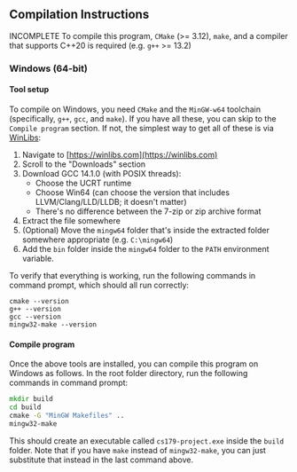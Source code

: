 
## Compilation Instructions

INCOMPLETE
To compile this program, `CMake` (>= 3.12), `make`, and a compiler that supports C++20 is required (e.g. `g++` >= 13.2)

### Windows (64-bit)

#### Tool setup
To compile on Windows, you need `CMake` and the `MinGW-w64` toolchain (specifically, `g++`, `gcc`, and `make`). If you have all these, you can skip to the `Compile program` section. If not, the simplest way to get all of these is via [WinLibs](https://winlibs.com):

1. Navigate to [https://winlibs.com](https://winlibs.com)
2. Scroll to the "Downloads" section
3. Download GCC 14.1.0 (with POSIX threads):
    - Choose the UCRT runtime
    - Choose Win64 (can choose the version that includes LLVM/Clang/LLD/LLDB; it doesn't matter)
    - There's no difference between the 7-zip or zip archive format
4. Extract the file somewhere
5. (Optional) Move the `mingw64` folder that's inside the extracted folder somewhere appropriate (e.g. `C:\mingw64`)
6. Add the `bin` folder inside the `mingw64` folder to the `PATH` environment variable.

To verify that everything is working, run the following commands in command prompt, which should all run correctly:

```
cmake --version
g++ --version
gcc --version
mingw32-make --version
```

#### Compile program
Once the above tools are installed, you can compile this program on Windows as follows. In the root folder directory, run the following commands in command prompt:

```cmd
mkdir build
cd build
cmake -G "MinGW Makefiles" ..
mingw32-make
```

This should create an executable called `cs179-project.exe` inside the `build` folder. Note that if you have `make` instead of `mingw32-make`, you can just substitute that instead in the last command above.